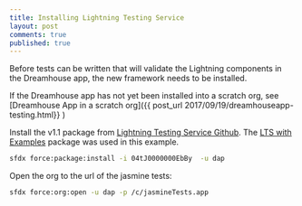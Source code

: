 ```yaml
---
title: Installing Lightning Testing Service
layout: post
comments: true
published: true
---
```


Before tests can be written that will validate the Lightning components in the Dreamhouse app, the new framework needs to be installed.

If the Dreamhouse app has not yet been installed into a scratch org, see [Dreamhouse App in a scratch org]({{ post_url 2017/09/19/dreamhouseapp-testing.html}} )

Install the v1.1 package from [Lightning Testing Service Github](https://github.com/forcedotcom/LightningTestingService/releases).  The [LTS with Examples](https://test.salesforce.com/packaging/installPackage.apexp?p0=04tJ0000000EbBy) package was used in this example.

```bash
sfdx force:package:install -i 04tJ0000000EbBy  -u dap
```

Open the org to the url of the jasmine tests:

```bash
sfdx force:org:open -u dap -p /c/jasmineTests.app
```
